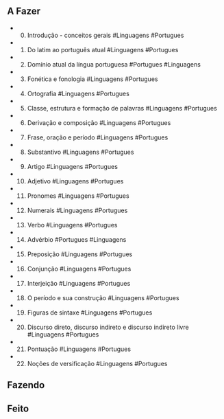 ## A Fazer
- 00. Introdução - conceitos gerais #Linguagens #Portugues  
- 01. Do latim ao português atual #Linguagens #Portugues  
- 02. Domínio atual da língua portuguesa #Portugues #Linguagens  
- 03. Fonética e fonologia #Linguagens #Portugues  
- 04. Ortografia #Linguagens #Portugues  
- 05. Classe, estrutura e formação de palavras #Linguagens #Portugues  
- 06. Derivação e composição #Linguagens #Portugues  
- 07. Frase, oração e período #Linguagens #Portugues  
- 08. Substantivo #Linguagens #Portugues  
- 09. Artigo #Linguagens #Portugues  
- 10. Adjetivo #Linguagens #Portugues  
- 11. Pronomes #Linguagens #Portugues  
- 12. Numerais #Linguagens #Portugues  
- 13. Verbo #Linguagens #Portugues  
- 14. Advérbio #Portugues #Linguagens  
- 15. Preposição #Linguagens #Portugues  
- 16. Conjunção #Linguagens #Portugues  
- 17. Interjeição #Linguagens #Portugues  
- 18. O período e sua construção #Linguagens #Portugues  
- 19. Figuras de sintaxe #Linguagens #Portugues  
- 20. Discurso direto, discurso indireto e discurso indireto livre #Linguagens #Portugues  
- 21. Pontuação #Linguagens #Portugues  
- 22. Noções de versificação #Linguagens #Portugues  

## Fazendo

## Feito